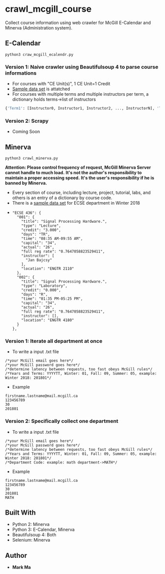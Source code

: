 # crawl_mcgill_course
Collect course information using web crawler for McGill E-Calendar and Minerva (Administration system). 

## E-Calendar
```
python3 craw_mcgill_ecalendr.py
```
### Version 1: Naive crawler using Beautifulsoup 4 to parse course informations
* For courses with "CE Unit(s)", 1 CE Unit=1 Credit
* [Sample data set](crawl_mcgill_course/craw_minerva/ecse_course_reg_info.json) is attatched
* For courses with multiple terms and multiple instructors per term, a dictionary holds terms->list of instructors 
```Python
{'Term1': [Instructor0, Instructor1, Instructor2, ..., InstructorN], 'Term2': [Instructor0, Instructor1, Instructor2, ...,InstructorN]}
```

### Version 2: Scrapy
* Coming Soon

## Minerva
```
python3 crawl_minerva.py
```
**Attention: Please control frequency of request, McGill Minerva Server cannot handle to much load.**
**It's not the author's responsibility to maintain a proper accessing speed.**
**It's the user's responsibility if he is banned by Minerva.**

* Every section of course, including lecture, project, tutorial, labs, and others is an entry of a dictionary by course code. 
* There is a [sample data set](crawl_mcgill_course/craw_minerva/ecse_course_reg_info.json) for ECSE department in Winter 2018 
* ```
  "ECSE 436": {
    "001": {
      "title": "Signal Processing Hardware.",
      "type": "Lecture",
      "credit": "3.000",
      "days": "TR",
      "time": "08:35 AM-09:55 AM",
      "capital": "34",
      "actual": "26",
      "full reg rate": "0.7647058823529411",
      "instructor": [
        "Jan Bajcsy"
      ],
      "location": "ENGTR 2110"
    },
    "002": {
      "title": "Signal Processing Hardware.",
      "type": "Laboratory",
      "credit": "0.000",
      "days": "R",
      "time": "01:35 PM-05:25 PM",
      "capital": "34",
      "actual": "26",
      "full reg rate": "0.7647058823529411",
      "instructor": [],
      "location": "ENGTR 4180"
    }
  },
  ```
### Version 1: Iterate all department at once
* To write a input .txt file
```
/*your McGill email goes here*/
/*your McGill password goes here*/
/*determine latency between requests, too fast obeys McGill rules*/
/*Years and Terms: YYYYTT, Winter: 01, Fall: 09, Summer: 05, example: Winter 2018: 201801*/
```
* Example
```
firstname.lastname@mail.mcgill.ca
123456789
30
201801
```

### Version 2: Specifically collect one department
* To write a input .txt file
```
/*your McGill email goes here*/
/*your McGill password goes here*/
/*determine latency between requests, too fast obeys McGill rules*/
/*Years and Terms: YYYYTT, Winter: 01, Fall: 09, Summer: 05, example: Winter 2018: 201801*/
/*Department Code: example: math department->MATH*/
```
* Example
```
firstname.lastname@mail.mcgill.ca
123456789
30
201801
MATH
```

## Built With

* Python 2: Minerva
* Python 3: E-Calendar, Minerva
* Beautifulsoup 4: Both
* Selenium: Minerva

## Author

* **Mark Ma**

